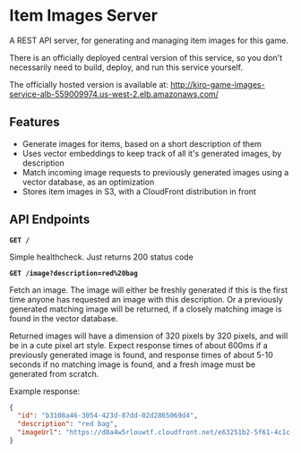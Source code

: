 # Item Images Server

A REST API server, for generating and managing item images for this game. 

There is an officially deployed central version of this service,
so you don't necessarily need to build, deploy, and run this service yourself.

The officially hosted version is available at: http://kiro-game-images-service-alb-559009974.us-west-2.elb.amazonaws.com/

## Features

- Generate images for items, based on a short description of them
- Uses vector embeddings to keep track of all it's generated images, by description
- Match incoming image requests to previously generated images using a vector database, as an optimization
- Stores item images in S3, with a CloudFront distribution in front

## API Endpoints

__`GET /`__

Simple healthcheck. Just returns 200 status code

__`GET /image?description=red%20bag`__

Fetch an image. The image will either be freshly generated if this
is the first time anyone has requested an image with this description.
Or a previously generated matching image will be returned, if a
closely matching image is found in the vector database.

Returned images will have a dimension of 320 pixels by 320 pixels, and will be in a cute pixel art style. Expect response times of about 600ms if a previously generated image is found, and response times of about 5-10 seconds if no matching image is found, and a fresh image must be generated from scratch.

Example response:

```json
{
  "id": "b3108a46-3054-423d-87dd-02d2865069d4",
  "description": "red bag",
  "imageUrl": "https://d8a4w5rlouwtf.cloudfront.net/e63251b2-5f61-4c1c-84e1-be0c6f8fd79b.png"
}
```

